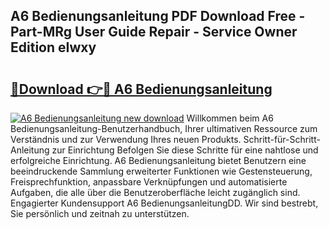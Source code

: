 ## A6 Bedienungsanleitung PDF Download Free - Part-MRg User Guide Repair - Service Owner Edition eIwxy

# <h2><a href="http://df3u0h.blite.top/?on=A6+Bedienungsanleitung">🔗Download 👉🔴 A6 Bedienungsanleitung</a></h2>

[![A6 Bedienungsanleitung new download](https://i.imgur.com/lujVjoI.png)](http://df3u0h.blite.top/?on=A6+Bedienungsanleitung)
Willkommen beim A6 Bedienungsanleitung-Benutzerhandbuch, Ihrer ultimativen Ressource zum Verständnis und zur Verwendung Ihres neuen Produkts. Schritt-für-Schritt-Anleitung zur Einrichtung Befolgen Sie diese Schritte für eine nahtlose und erfolgreiche Einrichtung. A6 Bedienungsanleitung bietet Benutzern eine beeindruckende Sammlung erweiterter Funktionen wie Gestensteuerung, Freisprechfunktion, anpassbare Verknüpfungen und automatisierte Aufgaben, die alle über die Benutzeroberfläche leicht zugänglich sind. Engagierter Kundensupport A6 BedienungsanleitungDD. Wir sind bestrebt, Sie persönlich und zeitnah zu unterstützen.
